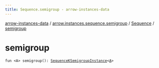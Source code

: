 ```yaml
---
title: Sequence.semigroup - arrow-instances-data
---
```


[arrow-instances-data](../../index.html) / [arrow.instances.sequence.semigroup](../index.html) / [Sequence](index.html) / [semigroup](./semigroup.html)

# semigroup

`fun <A> semigroup(): `[`SequenceKSemigroupInstance`](../../arrow.instances/-sequence-k-semigroup-instance/index.html)`<`[`A`](semigroup.html#A)`>`